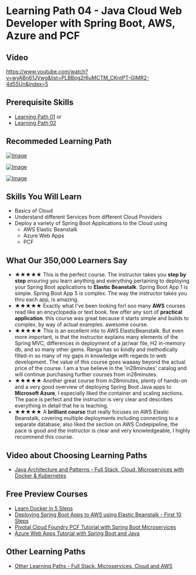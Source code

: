 # Learning Path 04 - Java Cloud Web Developer with Spring Boot, AWS, Azure and PCF

## Video

https://www.youtube.com/watch?v=wyABn61JVwg&list=PLBBog2r6uMCTM_CKntPT-GIMR2-4d55Un&index=5

## Prerequisite Skills
- [Learning Path 01](./01.md) or 
- [Learning Path 02](./02.md)

## Recommeded Learning Path

[![Image](https://www.springboottutorial.com/images/Course-Deploy-Java-Spring-Boot-Apps-To-AWS.png "Deploying Spring Boot Apps to AWS using Elastic Beanstalk")](https://links.in28minutes.com/MISC-AWS-BEANSTALK)

[![Image](https://www.springboottutorial.com/images/Course-Deploy-SpringBoot-To-Azure-Web-Apps.png "Azure Crash Course for Java Spring Boot Developers")](https://links.in28minutes.com/MISC-AZURE)

[![Image](https://www.springboottutorial.com/images/Course-pivotal-cloud-foundry-pcf-deploying-spring-boot-apps.png "Deploying Spring Boot Microservices to PCF Pivotal Cloud Foundry")](https://links.in28minutes.com/MISC-PCF)

## Skills You Will Learn
- Basics of Cloud
- Understand different Services from different Cloud Providers
- Deploy a variety of Spring Boot Applications to the Cloud using
	- AWS Elastic Beanstalk
	- Azure Web Apps
	- PCF

## What Our 350,000 Learners Say

- ★★★★★ This is the perfect course.  The instructor takes you **step by step** ensuring you learn anything and everything pertaining to deploying your Spring Boot applications to **Elastic Beanstalk**.  Spring Boot App 1 is simple. Spring Boot App 5 is complex.  The way the instructor takes you thru each app, is amazing.
- ★★★★★ Exactly what I've been looking for! soo many **AWS** courses read like an encyclopedia or text book. few offer any sort of **practical application**. this course was great because it starts simple and builds to complex, by way of actual examples. awesome course.
- ★★★★★ This is an excellent into to AWS ElasticBeanstalk.  But even more important, is that the instructor explains many elements of the Spring MVC, differences in deployment of a jar/war file, H2 in-memory db, and so many other gems.  Ranga has so kindly and methodically filled-in so many of my gaps in knowledge with regards to web development.  The value of this course goes waaaay beyond the actual price of the course.  I am a true believe in the 'in28minutes' catalog and will continue purchasing further courses from in28minutes.
- ★★★★★ Another great course from in28minutes, plenty of hands-on and a very good overview of deploying Spring Boot Java apps to **Microsoft Azure**, I especially liked the container and scaling sections. The pace is perfect and the instructor is very clear and describes everything in detail that he is teaching.
- ★★★★★ A **brilliant course** that really focuses on AWS Elastic Beanstalk, covering multiple deployments including connecting to a separate database, also liked the section on AWS Codepipeline, the pace is good and the instructor is clear and very knowledgeable, I highly recommend this course.

## Video about Choosing Learning Paths

- [Java Architecture and Patterns - Full Stack, Cloud, Microservices with Docker & Kubernetes](https://links.in28minutes.com/in28minutes-LP-Overview-Video)

## Free Preview Courses

- [Learn Docker in 5 Steps](https://www.youtube.com/watch?v=Rt5G5Gj7RP0)
- [Deploying Spring Boot Apps to AWS using Elastic Beanstalk - First 10 Steps](https://www.youtube.com/watch?v=ueKwBqobijE)
- [Pivotal Cloud Foundry PCF Tutorial with Spring Boot Microservices](https://www.youtube.com/watch?v=bafEegslWoc)
- [Azure Web Apps Tutorial with Spring Boot and Java](https://www.youtube.com/watch?v=-tia-ZaprHQ)

## Other Learning Paths

- [Other Learning Paths - Full Stack, Microservices, Cloud and AWS](.)
